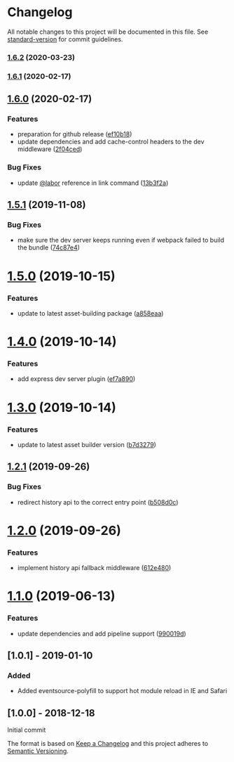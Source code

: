 # Changelog

All notable changes to this project will be documented in this file. See [standard-version](https://github.com/conventional-changelog/standard-version) for commit guidelines.

### [1.6.2](https://github.com/labor-digital/asset-building-dev-server/compare/v1.6.1...v1.6.2) (2020-03-23)

### [1.6.1](https://github.com/labor-digital/asset-building-dev-server/compare/v1.6.0...v1.6.1) (2020-02-17)

## [1.6.0](https://github.com/labor-digital/asset-building-dev-server/compare/v1.5.1...v1.6.0) (2020-02-17)


### Features

* preparation for github release ([ef10b18](https://github.com/labor-digital/asset-building-dev-server/commit/ef10b18a2561e9c56f0821a7ac035a5d12498738))
* update dependencies and add cache-control headers to the dev middleware ([2f04ced](https://github.com/labor-digital/asset-building-dev-server/commit/2f04cedf252fb049c92856b630d98c06eadc5d6e))


### Bug Fixes

* update [@labor](https://github.com/labor) reference in link command ([13b3f2a](https://github.com/labor-digital/asset-building-dev-server/commit/13b3f2afa82f22b2cb9cd216363e981c73e08a59))

## [1.5.1](https://bitbucket.org/labor-digital/labor-dev-assetbuilding-dev-server/branches/compare/v1.5.1%0Dv1.5.0#diff) (2019-11-08)


### Bug Fixes

* make sure the dev server keeps running even if webpack failed to build the bundle ([74c87e4](https://bitbucket.org/labor-digital/labor-dev-assetbuilding-dev-server/commits/74c87e4))



# [1.5.0](https://bitbucket.org/labor-digital/labor-dev-assetbuilding-dev-server/branches/compare/v1.5.0%0Dv1.4.0#diff) (2019-10-15)


### Features

* update to latest asset-building package ([a858eaa](https://bitbucket.org/labor-digital/labor-dev-assetbuilding-dev-server/commits/a858eaa))



# [1.4.0](https://bitbucket.org/labor-digital/labor-dev-assetbuilding-dev-server/branches/compare/v1.4.0%0Dv1.3.0#diff) (2019-10-14)


### Features

* add express dev server plugin ([ef7a890](https://bitbucket.org/labor-digital/labor-dev-assetbuilding-dev-server/commits/ef7a890))



# [1.3.0](https://bitbucket.org/labor-digital/labor-dev-assetbuilding-dev-server/branches/compare/v1.3.0%0Dv1.2.1#diff) (2019-10-14)


### Features

* update to latest asset builder version ([b7d3279](https://bitbucket.org/labor-digital/labor-dev-assetbuilding-dev-server/commits/b7d3279))



## [1.2.1](https://bitbucket.org/labor-digital/labor-dev-assetbuilding-dev-server/branches/compare/v1.2.1%0Dv1.2.0#diff) (2019-09-26)


### Bug Fixes

* redirect history api to the correct entry point ([b508d0c](https://bitbucket.org/labor-digital/labor-dev-assetbuilding-dev-server/commits/b508d0c))



# [1.2.0](https://bitbucket.org/labor-digital/labor-dev-assetbuilding-dev-server/branches/compare/v1.2.0%0Dv1.1.0#diff) (2019-09-26)


### Features

* implement history api fallback middleware ([612e480](https://bitbucket.org/labor-digital/labor-dev-assetbuilding-dev-server/commits/612e480))



# [1.1.0](https://bitbucket.org/labor-digital/labor-dev-assetbuilding-dev-server/branches/compare/v1.1.0%0Dv1.0.1#diff) (2019-06-13)


### Features

* update dependencies and add pipeline support ([990019d](https://bitbucket.org/labor-digital/labor-dev-assetbuilding-dev-server/commits/990019d))



## [1.0.1] - 2019-01-10
### Added
- Added eventsource-polyfill to support hot module reload in IE and Safari

## [1.0.0] - 2018-12-18
Initial commit

The format is based on [Keep a Changelog](http://keepachangelog.com/en/1.0.0/)
and this project adheres to [Semantic Versioning](http://semver.org/spec/v2.0.0.html).
